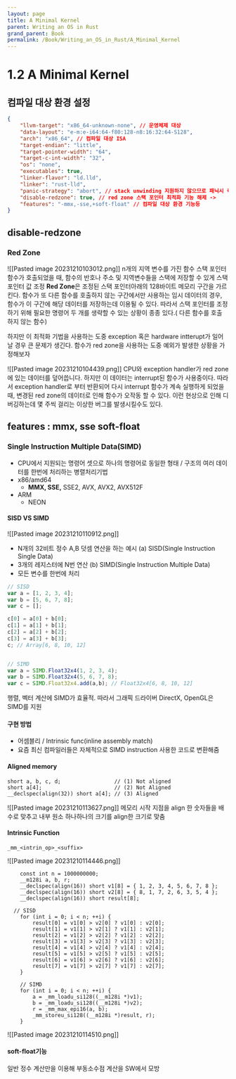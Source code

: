 ```yaml
---
layout: page
title: A Minimal Kernel
parent: Writing an OS in Rust
grand_parent: Book
permalink: /Book/Writing_an_OS_in_Rust/A_Minimal_Kernel
---
```


# 1.2 A Minimal Kernel

## 컴파일 대상 환경 설정
```json
{
    "llvm-target": "x86_64-unknown-none", // 운영체제 대상
    "data-layout": "e-m:e-i64:64-f80:128-n8:16:32:64-S128",
    "arch": "x86_64", // 컴파일 대상 ISA
    "target-endian": "little",
    "target-pointer-width": "64",
    "target-c-int-width": "32",
    "os": "none",
    "executables": true,
    "linker-flavor": "ld.lld",
    "linker": "rust-lld",
    "panic-strategy": "abort", // stack unwinding 지원하지 않으므로 패닉시 즉시 종료
    "disable-redzone": true, // red zone 스택 포인터 최적화 기능 해제 -> 
    "features": "-mmx,-sse,+soft-float" // 컴파일 대상 환경 기능등
}
```

## disable-redzone

### Red Zone
![[Pasted image 20231210103012.png]]
n개의 지역 변수를 가진 함수 스택 포인터
함수가 호출되었을 때, 함수의 반호나 주소 및 지역변수들을 스택에 저장할 수 있게 스택포인터 값 조정
**Red Zone**은 조정된 스택 포인터아래의 128바이트 메모리 구간을 가르킨다.
함수가 또 다른 함수를 호출하지 않는 구간에서만 사용하는 임시 데이터의 경우, 함수가 이 구간에 해당 데이터를 저장하는데 이용될 수 있다.  따라서 스택 포인터를 조정하기 위해 필요한 명령어 두 개를 생략할 수 있는 상황이 종종 있다.( 다른 함수를 호출 하지 않는 함수)

하지만 이 최적화 기법을 사용하는 도중 exception 혹은 hardware intterupt가 일어날 경우 큰 문제가 생긴다. 함수가 red zone을 사용하는 도중 예외가 발생한 상황을 가정해보자

![[Pasted image 20231210104439.png]]
CPU와 exception handler가 red zone에 있는 데이터를 덮어씁니다.
하지만 이 데이터는 interrupt된 함수가 사용중이다. 따라서 exception handler로 부터 반환되어 다시 interrupt 함수가 계속 실행하게 되었을때, 변경된 red zone의 데이터로 인해 함수가 오작동 할 수 있다.
이런 현상으로 인해 디버깅하는데 몇 주씩 걸리는 이상한 버그를 발생시킬수도 있다.

## features : mmx, sse soft-float
### Single Instruction Multiple Data(SIMD)
- CPU에서 지원되는 명령어 셋으로 하나의 명령어로 동일한 형태 / 구조의 여러 데이터를 한번에 처리하는 병렬처리기법
- x86/amd64 
	- **MMX, SSE,** SSE2, AVX, AVX2, AVX512F
- ARM
	- NEON
#### SISD VS SIMD
![[Pasted image 20231210110912.png]]
- N개의 32비트 정수 A,B 덧셈 연산을 하는 예시
(a) SISD(Single Instruction Single Data)
- 3개의 레지스터에 N번 연산
(b) SIMD(Single Instruction Multiple Data)
- 모든 변수를 한번에 처리
```javascript
// SISD
var a = [1, 2, 3, 4];
var b = [5, 6, 7, 8];
var c = [];

c[0] = a[0] + b[0];
c[1] = a[1] + b[1];
c[2] = a[2] + b[2];
c[3] = a[3] + b[3];
c; // Array[6, 8, 10, 12]


// SIMD
var a = SIMD.Float32x4(1, 2, 3, 4);
var b = SIMD.Float32x4(5, 6, 7, 8);
var c = SIMD.Float32x4.add(a,b); // Float32x4[6, 8, 10, 12]
```
행렬, 벡터 계산에 SIMD가 효율적. 따라서 그래픽 드라이버 DirectX, OpenGL은 SIMD를 지원

#### 구현 방법
- 어셈블리 / Intrinsic func(inline assembly match)
- 요즘 최신 컴파일러들은 자체적으로 SIMD instruction 사용한 코드로 변환해줌
#### Aligned memory
```c--
short a, b, c, d;                 // (1) Not aligned
short a[4];                       // (2) Not Aligned
__declspec(align(32)) short a[4]; // (3) Aligned
```

![[Pasted image 20231210113627.png]]
메모리 시작 지점을 align 한 숫자들을 배수로 맞추고 내부 원소 하나하나의 크기를 align한 크기로 맞춤

#### Intrinsic Function
```
_mm_<intrin_op>_<suffix>
```
![[Pasted image 20231210114446.png]]

```c--
	const int n = 1000000000;
	__m128i a, b, r;
	__declspec(align(16)) short v1[8] = { 1, 2, 3, 4, 5, 6, 7, 8 };
	__declspec(align(16)) short v2[8] = { 8, 1, 7, 2, 6, 3, 5, 4 };
	__declspec(align(16)) short result[8];

  // SISD
	for (int i = 0; i < n; ++i) {
		result[0] = v1[0] > v2[0] ? v1[0] : v2[0];
		result[1] = v1[1] > v2[1] ? v1[1] : v2[1];
		result[2] = v1[2] > v2[2] ? v1[2] : v2[2];
		result[3] = v1[3] > v2[3] ? v1[3] : v2[3];
		result[4] = v1[4] > v2[4] ? v1[4] : v2[4];
		result[5] = v1[5] > v2[5] ? v1[5] : v2[5];
		result[6] = v1[6] > v2[6] ? v1[6] : v2[6];
		result[7] = v1[7] > v2[7] ? v1[7] : v2[7];
	}

	// SIMD
	for (int i = 0; i < n; ++i) {
		a = _mm_loadu_si128((__m128i *)v1);
		b = _mm_loadu_si128((__m128i *)v2);
		r = _mm_max_epi16(a, b);
		_mm_storeu_si128((__m128i *)result, r);
	}
```

![[Pasted image 20231210114510.png]]

#### soft-float기능 
일반 정수 계산만을 이용해 부동소수점 계산을 SW에서 모방
